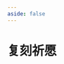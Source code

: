 ```yaml
---
aside: false
---
```

# 复刻祈愿

<Fork />

<script setup lang="ts">
import Fork from "../.vitepress/components/hsr/Fork.vue";
</script>
